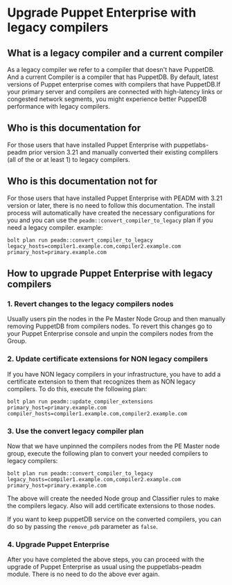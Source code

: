 # Upgrade Puppet Enterprise with legacy compilers

## What is a legacy compiler and a current compiler

As a legacy compiler we refer to a compiler that doesn't have PuppetDB. And a current Compiler is a compiler that has PuppetDB. By default, latest versions of Puppet enterprise comes with compilers that have PuppetDB.If your primary server and compilers are connected with high-latency links or congested network segments, you might experience better PuppetDB performance with legacy compilers.

## Who is this documentation for

For those users that have installed Puppet Enterprise with puppetlabs-peadm prior version 3.21 and manually converted their existing complilers (all of the or at least 1) to legacy compilers.

## Who is this documentation not for

For those users that have installed Puppet Enterprise with PEADM with 3.21 version or later, there is no need to follow this documentation. The install process will automatically have created the necessary configurations for you and you can use the `peadm::convert_compiler_to_legacy` plan if you need a legacy compiler. example:

```shell
bolt plan run peadm::convert_compiler_to_legacy legacy_hosts=compiler1.example.com,compiler2.example.com primary_host=primary.example.com
```

## How to upgrade Puppet Enterprise with legacy compilers

### 1. Revert changes to the legacy compilers nodes

Usually users pin the nodes in the Pe Master Node Group and then manually removing PuppetDB from compilers nodes. To revert this changes go to your Puppet Enterprise console and unpin the compilers nodes from the Group.

### 2. Update certificate extensions for NON legacy compilers

If you have NON legacy compilers in your infrastructure, you have to add a certificate extension to them that recognizes them as NON legacy compilers. To do this, execute the following plan:

```shell
bolt plan run peadm::update_compiler_extensions primary_host=primary.example.com compiler_hosts=compiler1.example.com,compiler2.example.com
```

### 3. Use the convert legacy compiler plan

Now that we have unpinned the compilers nodes from the PE Master node group, execute the following plan to convert your needed compilers to legacy compilers:

```shell
bolt plan run peadm::convert_compiler_to_legacy legacy_hosts=compiler1.example.com,compiler2.example.com primary_host=primary.example.com
```

The above will create the needed Node group and Classifier rules to make the compilers legacy. Also will add certificate extensions to those nodes.

If you want to keep puppetDB service on the converted compilers, you can do so by passing the `remove_pdb` parameter as `false`.

### 4. Upgrade Puppet Enterprise

After you have completed the above steps, you can proceed with the upgrade of Puppet Enterprise as usual using the puppetlabs-peadm module. There is no need to do the above ever again.
